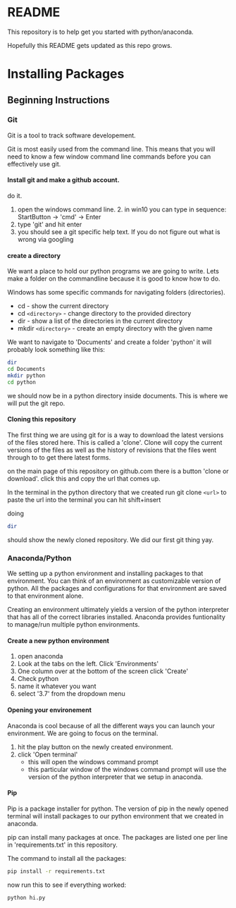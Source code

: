 # README

This repository is to help get you started with python/anaconda.

Hopefully this README gets updated as this repo grows.

# Installing Packages


## Beginning Instructions

### Git

Git is a tool to track software developement.

Git is most easily used from the command line. This means that
you will need to know a few window command line commands before
you can effectively use git. 

#### Install git and make a github account.

do it.

1. open the windows command line. 
	2. in win10 you can type in sequence: StartButton -> 'cmd' -> Enter
2. type 'git' and hit enter
3. you should see a git specific help text. If you do not figure out
what is wrong via googling

#### create a directory

We want a place to hold our python programs we are going to write.
Lets make a folder on the commandline because it is good to know how
to do.

Windows has some specific commands for navigating folders (directories).

* cd - show the current directory
* cd `<directory>` - change directory to the provided directory
* dir - show a list of the directories in the current directory
* mkdir `<directory>` - create an empty directory with the given name

We want to navigate to 'Documents' and create a folder 'python' it
will probably look something like this:
```bash
dir 
cd Documents
mkdir python
cd python
```
 
we should now be in a python directory inside documents. This is
where we will put the git repo.

#### Cloning this repository

The first thing we are using git for is a way to download the
latest versions of the files stored here. This is called a 
'clone'. Clone will copy the current versions of the files as
well as the history of revisions that the files went through to
to get there latest forms.

on the main page of this repository on github.com there is a button
'clone or download'. click this and copy the url that comes up.

In the terminal in the python directory that we created run
git clone `<url>`
to paste the url into the terminal you can hit shift+insert

doing 
```bash
dir
```
should show the newly cloned repository. We did our first git thing
yay.


### Anaconda/Python

We setting up a python environment and installing packages to that 
environment. You can think of an environment as customizable 
version of python. All the packages and configurations for that
environment are saved to that environment alone.

Creating an environment ultimately yields a version of the python
interpreter that has all of the correct libraries installed.
Anaconda provides funtionality to manage/run multiple python 
environments.


#### Create a new python environment

1. open anaconda
2. Look at the tabs on the left. Click 'Environments'
3. One column over at the bottom of the screen click 'Create'
4. Check python
5. name it whatever you want
6. select '3.7' from the dropdown menu

#### Opening your environement

Anaconda is cool because of all the different ways you can
launch your environment. We are going to focus on the terminal.

1. hit the play button on the newly created environment.
2. click 'Open terminal'
	* this will open the windows command prompt
	* this particular window of the windows command prompt will 
	use the version of the python interpreter that we setup 
	in anaconda.

#### Pip

Pip is a package installer for python. The version of pip in the 
newly opened terminal will install packages to our python 
environment that we created in anaconda.

pip can install many packages at once. The packages are listed one
per line in 'requirements.txt' in this repository. 

The command to install all the packages:
```bash
pip install -r requirements.txt
```

now run this to see if everything worked:
```bash
python hi.py
```